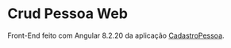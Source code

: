 # Crud Pessoa Web
Front-End feito com Angular 8.2.20 da aplicação [CadastroPessoa](https://github.com/rusleysantos/crud-pessoa-api).
